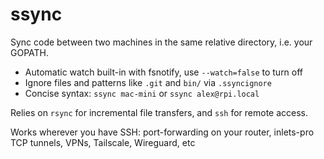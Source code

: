 ssync
===============

Sync code between two machines in the same relative directory, i.e. your GOPATH.

* Automatic watch built-in with fsnotify, use `--watch=false` to turn off
* Ignore files and patterns like `.git` and `bin/` via `.ssyncignore`
* Concise syntax: `ssync mac-mini` or `ssync alex@rpi.local`

Relies on `rsync` for incremental file transfers, and `ssh` for remote access.

Works wherever you have SSH: port-forwarding on your router, inlets-pro TCP tunnels, VPNs, Tailscale, Wireguard, etc

